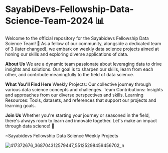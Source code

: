 # SayabiDevs-Fellowship-Data-Science-Team-2024 📊 

Welcome to the official repository for the Sayabidevs Fellowship Data Science Team! 🌟 
As a fellow of our community, alongside a dedicated team of 3 (later changed), we embark on weekly data science projects aimed at honing our skills and exploring diverse applications of data.

**About Us**
We are a dynamic team passionate about leveraging data to drive insights and solutions. Our goal is to sharpen our skills, learn from each other, and contribute meaningfully to the field of data science.

**What You'll Find Here**
Weekly Projects: Our collective journey through various data science concepts and challenges.
Team Contributions: Insights and approaches from our diverse perspectives and skills.
Learning Resources: Tools, datasets, and references that support our projects and learning goals.

**Join Us**
 Whether you're starting your journey or seasoned in the field, there's always room to learn and innovate together. Let's make an impact through data science! 🚀


~Sayabidevs Fellowship Data Science Weekly Projects

![417372676_368704312579447_55125298459456702_n](https://github.com/user-attachments/assets/65e1eb12-fb7e-424a-88b7-4489d4903067)
